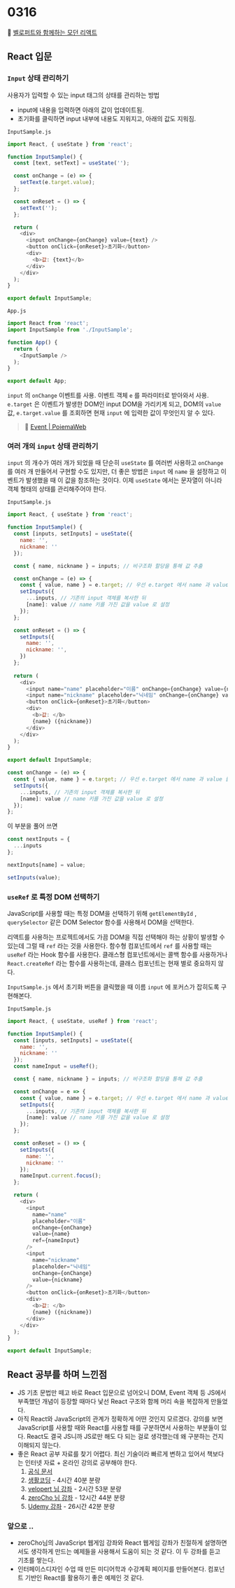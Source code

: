 # 0316

🔗 [벨로퍼트와 함께하는 모던 리액트](https://react.vlpt.us/)

## React 입문

### `Input` 상태 관리하기

사용자가 입력할 수 있는 input 태그의 상태를 관리하는 방법

- input에 내용을 입력하면 아래의 값이 업데이트됨.
- 초기화를 클릭하면 input 내부에 내용도 지워지고, 아래의 값도 지워짐.

`InputSample.js`

```javascript
import React, { useState } from 'react';

function InputSample() {
  const [text, setText] = useState('');

  const onChange = (e) => {
    setText(e.target.value);
  };

  const onReset = () => {
    setText('');
  };

  return (
    <div>
      <input onChange={onChange} value={text} />
      <button onClick={onReset}>초기화</button>
      <div>
        <b>값: {text}</b>
      </div>
    </div>
  );
}

export default InputSample;
```

`App.js`

```javascript
import React from 'react';
import InputSample from './InputSample';

function App() {
  return (
    <InputSample />
  );
}

export default App;
```

`input` 의 `onChange` 이벤트를 사용. 이벤트 객체 `e` 를 파라미터로 받아와서 사용. `e.target` 은 이벤트가 발생한 DOM인 input DOM을 가리키게 되고, DOM의 `value` 값, `e.target.value` 를 조회하면 현재 `input` 에 입력한 값이 무엇인지 알 수 있다.

> 🔗 [Event | PoiemaWeb](https://poiemaweb.com/js-event)

### 여러 개의 `input` 상태 관리하기

`input` 의 개수가 여러 개가 되었을 때 단순히 `useState` 를 여러번 사용하고 `onChange` 를 여러 개 만들어서 구현할 수도 있지만, 더 좋은 방법은 `input` 에 `name` 을 설정하고 이벤트가 발생했을 때 이 값을 참조하는 것이다. 이제 `useState` 에서는 문자열이 아니라 객체 형태의 상태를 관리해주어야 한다.

`InputSample.js`

```javascript
import React, { useState } from 'react';

function InputSample() {
  const [inputs, setInputs] = useState({
    name: '',
    nickname: ''
  });

  const { name, nickname } = inputs; // 비구조화 할당을 통해 값 추출

  const onChange = (e) => {
    const { value, name } = e.target; // 우선 e.target 에서 name 과 value 를 추출
    setInputs({
      ...inputs, // 기존의 input 객체를 복사한 뒤
      [name]: value // name 키를 가진 값을 value 로 설정
    });
  };

  const onReset = () => {
    setInputs({
      name: '',
      nickname: '',
    })
  };
  
  return (
    <div>
      <input name="name" placeholder="이름" onChange={onChange} value={name} />
      <input name="nickname" placeholder="닉네임" onChange={onChange} value={nickname}/>
      <button onClick={onReset}>초기화</button>
      <div>
        <b>값: </b>
        {name} ({nickname})
      </div>
    </div>
  );
}

export default InputSample;

const onChange = (e) => {
  const { value, name } = e.target; // 우선 e.target 에서 name 과 value 를 추출
  setInputs({
    ...inputs, // 기존의 input 객체를 복사한 뒤
    [name]: value // name 키를 가진 값을 value 로 설정
  });
};
```

이 부분을 풀어 쓰면

```javascript
const nextInputs = {
  ...inputs
};

nextInputs[name] = value;

setInputs(value);
```

### `useRef` 로 특정 DOM 선택하기

JavaScript를 사용할 때는 특정 DOM을 선택하기 위해 `getElementById` , `querySelector` 같은 DOM Selector 함수를 사용해서 DOM을 선택한다.

리액트를 사용하는 프로젝트에서도 가끔 DOM을 직접 선택해야 하는 상황이 발생할 수 있는데 그럴 때 `ref` 라는 것을 사용한다. 함수형 컴포넌트에서 `ref` 를 사용할 때는 `useRef` 라는 Hook 함수를 사용한다. 클래스형 컴포넌트에서는 콜백 함수를 사용하거나 `React.createRef` 라는 함수를 사용하는데, 클래스 컴포넌트는 현재 별로 중요하지 않다.

`InputSample.js` 에서 초기화 버튼을 클릭했을 때 이름 `input` 에 포커스가 잡히도록 구현해본다.

`InputSample.js`

```javascript
import React, { useState, useRef } from 'react';

function InputSample() {
  const [inputs, setInputs] = useState({
    name: '',
    nickname: ''
  });
  const nameInput = useRef();

  const { name, nickname } = inputs; // 비구조화 할당을 통해 값 추출

  const onChange = e => {
    const { value, name } = e.target; // 우선 e.target 에서 name 과 value 를 추출
    setInputs({
      ...inputs, // 기존의 input 객체를 복사한 뒤
      [name]: value // name 키를 가진 값을 value 로 설정
    });
  };

  const onReset = () => {
    setInputs({
      name: '',
      nickname: ''
    });
    nameInput.current.focus();
  };

  return (
    <div>
      <input
        name="name"
        placeholder="이름"
        onChange={onChange}
        value={name}
        ref={nameInput}
      />
      <input
        name="nickname"
        placeholder="닉네임"
        onChange={onChange}
        value={nickname}
      />
      <button onClick={onReset}>초기화</button>
      <div>
        <b>값: </b>
        {name} ({nickname})
      </div>
    </div>
  );
}

export default InputSample;
```

## React 공부를 하며 느낀점

- JS 기초 문법만 떼고 바로 React 입문으로 넘어오니 DOM, Event 객체 등 JS에서 부족했던 개념이 등장할 때마다 낯선 React 구조와 함께 머리 속을 복잡하게 만들었다.
- 아직 React와 JavaScript의 관계가 정확하게 어떤 것인지 모르겠다. 강의를 보면 JavaScript를 사용할 때와 React를 사용할 때를 구분하면서 사용하는 부분들이 있다. React도 결국 JS니까 JS로만 해도 다 되는 걸로 생각했는데 왜 구분하는 건지 이해되지 않는다.
- 좋은 React 공부 자료를 찾기 어렵다. 최신 기술이라 빠르게 변하고 있어서 책보다는 인터넷 자료 + 온라인 강의로 공부해야 한다.
    1. [공식 문서](https://reactjs.org/)
    2. [생활코딩](https://opentutorials.org/module/4058) - 4시간 40분 분량
    3. [velopert 님 강좌](https://www.inflearn.com/course/react-velopert) - 2시간 53분 분량
    4. [zeroCho 님 강좌](https://www.inflearn.com/course/web-game-React#) - 12시간 44분 분량
    5. [Udemy 강좌](https://www.udemy.com/course/react-redux-korean/) - 26시간 42분 분량

### 앞으로 ..

- zeroCho님의 JavaScript 웹게임 강좌와 React 웹게임 강좌가 친절하게 설명하면서도 생각하게 만드는 예제들을 사용해서 도움이 되는 것 같다. 이 두 강좌를 듣고 기초를 쌓는다.
- 인터페이스디자인 수업 때 만든 미디어학과 수강계획 페이지를 만들어본다. 컴포넌트 기반인 React를 활용하기 좋은 예제인 것 같다.